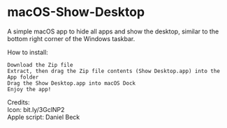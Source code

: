# macOS-Show-Desktop
A simple macOS app to hide all apps and show the desktop, similar to the bottom right corner of the Windows taskbar.

How to install:

    Download the Zip file
    Extract, then drag the Zip file contents (Show Desktop.app) into the App folder
    Drag the Show Desktop.app into macOS Dock
    Enjoy the app!

Credits:<br/>
Icon: bit.ly/3GclNP2 <br/>
Apple script: Daniel Beck
